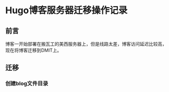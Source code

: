 # Hugo博客服务器迁移操作记录


## 前言

博客一开始部署在搬瓦工的美西服务器上，但是线路太差，博客访问延迟比较高，现在将博客迁移到DMIT上。

## 迁移  

### 创建blog文件目录  



